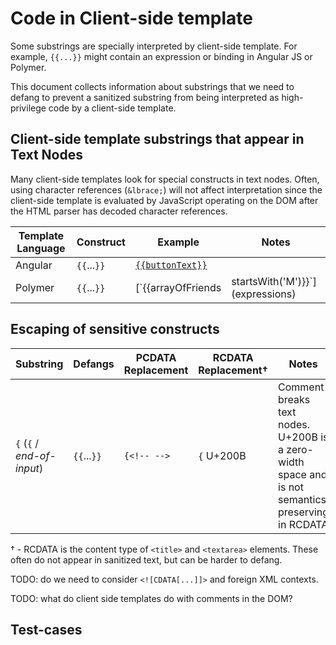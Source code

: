 # Code in Client-side template

Some substrings are specially interpreted by client-side template.  For example, `{{...}}` might contain an expression or binding in Angular JS or Polymer.

This document collects information about substrings that we need to defang to prevent a sanitized substring from being interpreted as high-privilege code by a client-side template.

## Client-side template substrings that appear in Text Nodes

Many client-side templates look for special constructs in text nodes.  Often, using character references (`&lbrace;`) will not affect interpretation since the client-side template is evaluated by JavaScript operating on the DOM after the HTML parser has decoded character references.

| Template Language | Construct | Example | Notes |
| ----------------- | --------- | ------- | ----- |
| Angular           | `{{`...`}}` | [`{{buttonText}}`](https://docs.angularjs.org/guide/templates) | 
| Polymer           | `{{`...`}}` | [`{{arrayOfFriends | startsWith('M')}}`](expressions) |

## Escaping of sensitive constructs

| Substring | Defangs | PCDATA Replacement | RCDATA Replacement† | Notes |
| --------- | ------- | ------------------ | ------------------- | ----- |
| `{` (`{` / *end-of-input*) | `{{`...`}}` | `{<!-- -->` | `{` U+200B | Comment breaks text nodes.  U+200B is a zero-width space and is not semantics preserving in RCDATA | 

† - RCDATA is the content type of `<title>` and `<textarea>` elements.  These often do not appear in sanitized text, but can be harder to defang.

TODO: do we need to consider `<![CDATA[...]]>` and foreign XML contexts.

TODO: what do client side templates do with comments in the DOM?

## Test-cases

